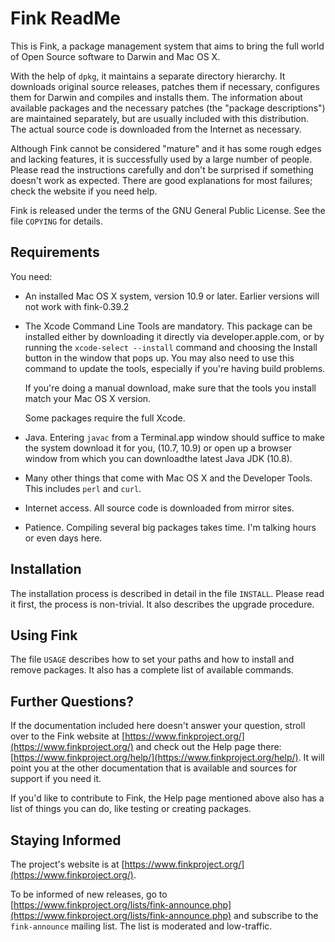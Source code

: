 Fink ReadMe
=============

This is Fink, a package management system that aims to bring the full world of Open Source software to Darwin and Mac OS X.

With the help of `dpkg`, it maintains a separate directory hierarchy. 
It downloads original source releases, patches them if necessary, configures them for Darwin and compiles and installs them. 
The information about available packages and the necessary patches (the "package descriptions") are maintained separately, but are usually included with this distribution.
The actual source code is downloaded from the Internet as necessary.

Although Fink cannot be considered "mature" and it has some rough edges and lacking features, it is successfully used by a large number of people.
Please read the instructions carefully and don't be surprised if something doesn't work as expected. 
There are good explanations for most failures; check the website if you need help.

Fink is released under the terms of the GNU General Public License. 
See the file `COPYING` for details.


Requirements
--------------

You need:

 * An installed Mac OS X system, version 10.9 or later. 
   Earlier versions will not work with fink-0.39.2

 * The Xcode Command Line Tools are mandatory. This package can be installed
   either by downloading it directly via developer.apple.com, or by running 
   the `xcode-select --install` command and choosing the Install button 
   in the window that pops up.
   You may also need to use this command to update the tools, especially if 
   you're having build problems.

   If you're doing a manual download, make sure that the tools you install
   match your Mac OS X version.

   Some packages require the full Xcode.

* Java. Entering `javac` from a Terminal.app window should suffice to make the system download it for you, (10.7, 10.9) or open up a browser window from which you can downloadthe latest Java JDK (10.8).

* Many other things that come with Mac OS X and the Developer Tools. 
This includes `perl` and `curl`.

* Internet access. All source code is downloaded from mirror sites.

* Patience. Compiling several big packages takes time. I'm talking hours or even days here.



Installation
--------------
The installation process is described in detail in the file `INSTALL`. 
Please read it first, the process is non-trivial. 
It also describes the upgrade procedure.



Using Fink
------------
The file `USAGE` describes how to set your paths and how to install and remove packages. 
It also has a complete list of available commands.



Further Questions?
--------------------
If the documentation included here doesn't answer your question, stroll over to the Fink website at [https://www.finkproject.org/](https://www.finkproject.org/) and check out the Help page there: [https://www.finkproject.org/help/](https://www.finkproject.org/help/). 
It will point you at the other documentation that is available and sources for support if you need it.

If you'd like to contribute to Fink, the Help page mentioned above also has a list of things you can do, like testing or creating packages.



Staying Informed
------------------
The project's website is at [https://www.finkproject.org/](https://www.finkproject.org/).

To be informed of new releases, go to [https://www.finkproject.org/lists/fink-announce.php](https://www.finkproject.org/lists/fink-announce.php) and subscribe to the
`fink-announce` mailing list. 
The list is moderated and low-traffic.

